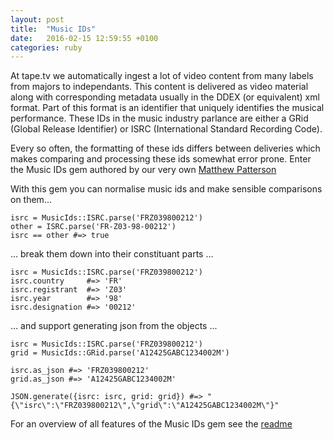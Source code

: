 ```yaml
---
layout: post
title:  "Music IDs"
date:   2016-02-15 12:59:55 +0100
categories: ruby
---
```


At tape.tv we automatically ingest a lot of video content from many labels from majors to independants. This content is delivered as video material along with corresponding
metadata usually in the DDEX (or equivalent) xml format. Part of this format is an identifier that uniquely identifies the musical performance. These IDs in the music
industry parlance are either a GRid (Global Release Identifier) or ISRC (International Standard Recording Code).

Every so often, the formatting of these ids differs between deliveries which makes comparing and processing these ids somewhat error prone. Enter the Music IDs gem authored
by our very own [Matthew Patterson](http://www.github.io/fidothe)

With this gem you can normalise music ids and make sensible comparisons on them...

    isrc = MusicIds::ISRC.parse('FRZ039800212')
    other = ISRC.parse('FR-Z03-98-00212')
    isrc == other #=> true

... break them down into their constituant parts ... 

    isrc = MusicIds::ISRC.parse('FRZ039800212')
    isrc.country     #=> 'FR'
    isrc.registrant  #=> 'Z03'
    isrc.year        #=> '98'
    isrc.designation #=> '00212'

... and support generating json from the objects ... 

    isrc = MusicIds::ISRC.parse('FRZ039800212')
    grid = MusicIds::GRid.parse('A12425GABC1234002M')

    isrc.as_json #=> 'FRZ039800212'
    grid.as_json #=> 'A12425GABC1234002M'

    JSON.generate({isrc: isrc, grid: grid}) #=> "{\"isrc\":\"FRZ039800212\",\"grid\":\"A12425GABC1234002M\"}"
 
For an overview of all features of the Music IDs gem see the [readme](http://www.github.io/tapetv/music_ids, "Music IDs")


